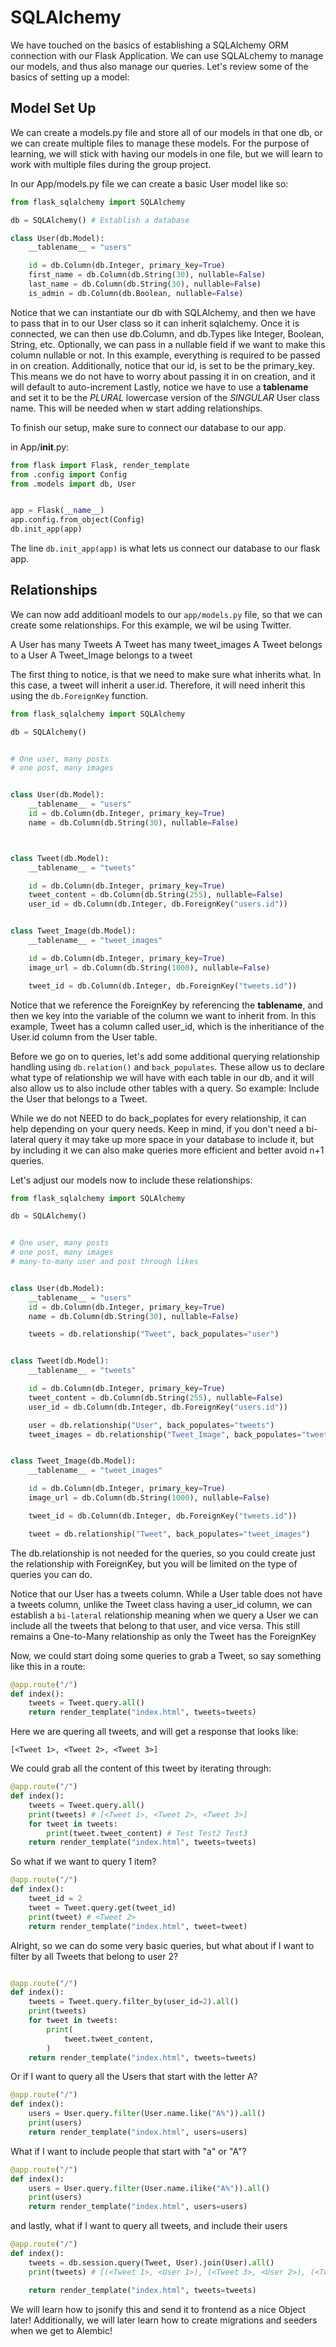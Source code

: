 # SQLAlchemy


We have touched on the basics of establishing a SQLAlchemy ORM connection with our Flask Application. We can use SQLALchemy to manage our models, and thus also manage our queries. Let's review some of the basics of setting up a model:


## Model Set Up

We can create a models.py file and store all of our models in that one db, or we can create multiple files to manage these models. For the purpose of learning, we will stick with having our models in one file, but we will learn to work with multiple files during the group project.



In our App/models.py file we can create a basic User model like so:

```py
from flask_sqlalchemy import SQLAlchemy

db = SQLAlchemy() # Establish a database

class User(db.Model):
    __tablename__ = "users"

    id = db.Column(db.Integer, primary_key=True)
    first_name = db.Column(db.String(30), nullable=False)
    last_name = db.Column(db.String(30), nullable=False)
    is_admin = db.Column(db.Boolean, nullable=False)

```

Notice that we can instantiate our db with SQLAlchemy, and then we have to pass that in to our User class so it can inherit sqlalchemy.
Once it is connected, we can then use db.Column, and db.Types like Integer, Boolean, String, etc. Optionally, we can pass in a nullable field if we want to make this column nullable or not. In this example, everything is required to be passed in on creation. Additionally, notice that our id, is set to be the primary_key. This means we do not have to worry about passing it in on creation, and it will default to auto-increment
Lastly, notice we have to use a __tablename__ and set it to be the *PLURAL* lowercase version of the *SINGULAR* User class name. This will be needed when w start adding relationships.


To finish our setup, make sure to connect our database to our app.

in App/__init__.py:

```py
from flask import Flask, render_template
from .config import Config
from .models import db, User


app = Flask(__name__)
app.config.from_object(Config)
db.init_app(app)
```

The line `db.init_app(app)` is what lets us connect our database to our flask app.


## Relationships

We can now add additioanl models to our `app/models.py` file, so that we can create some relationships. For this example, we wil be using Twitter.

A User has many Tweets
A Tweet has many tweet_images
A Tweet belongs to a User
A Tweet_Image belongs to a tweet

The first thing to notice, is that we need to make sure what inherits what. In this case, a tweet will inherit a user.id.  Therefore, it will need inherit this using the `db.ForeignKey` function.


```py
from flask_sqlalchemy import SQLAlchemy

db = SQLAlchemy()


# One user, many posts
# one post, many images


class User(db.Model):
    __tablename__ = "users"
    id = db.Column(db.Integer, primary_key=True)
    name = db.Column(db.String(30), nullable=False)



class Tweet(db.Model):
    __tablename__ = "tweets"

    id = db.Column(db.Integer, primary_key=True)
    tweet_content = db.Column(db.String(255), nullable=False)
    user_id = db.Column(db.Integer, db.ForeignKey("users.id"))


class Tweet_Image(db.Model):
    __tablename__ = "tweet_images"

    id = db.Column(db.Integer, primary_key=True)
    image_url = db.Column(db.String(1000), nullable=False)

    tweet_id = db.Column(db.Integer, db.ForeignKey("tweets.id"))
```

Notice that we reference the ForeignKey by referencing the __tablename__, and then we key into the variable of the column we want to inherit from. In this example, Tweet has a column called user_id, which is the inheritiance of the User.id column from the User table.


Before we go on to queries, let's add some additional querying relationship handling using `db.relation()` and `back_populates`. These allow us to declare what type of relationship we will have with each table in our db, and it will also allow us to also include other tables with a query. So example: Include the User that belongs to a Tweet.

While we do not NEED to do back_poplates for every relationship, it can help depending on your query needs. Keep in mind, if you don't need a bi-lateral query it may take up more space in your database to include it, but by including it we can also make queries more efficient and better avoid n+1 queries.


Let's adjust our models now to include these relationships:

```py
from flask_sqlalchemy import SQLAlchemy

db = SQLAlchemy()


# One user, many posts
# one post, many images
# many-to-many user and post through likes


class User(db.Model):
    __tablename__ = "users"
    id = db.Column(db.Integer, primary_key=True)
    name = db.Column(db.String(30), nullable=False)

    tweets = db.relationship("Tweet", back_populates="user")


class Tweet(db.Model):
    __tablename__ = "tweets"

    id = db.Column(db.Integer, primary_key=True)
    tweet_content = db.Column(db.String(255), nullable=False)
    user_id = db.Column(db.Integer, db.ForeignKey("users.id"))

    user = db.relationship("User", back_populates="tweets")
    tweet_images = db.relationship("Tweet_Image", back_populates="tweet")


class Tweet_Image(db.Model):
    __tablename__ = "tweet_images"

    id = db.Column(db.Integer, primary_key=True)
    image_url = db.Column(db.String(1000), nullable=False)

    tweet_id = db.Column(db.Integer, db.ForeignKey("tweets.id"))

    tweet = db.relationship("Tweet", back_populates="tweet_images")


```

The db.relationship is not needed for the queries, so you could create just the relationship with ForeignKey, but you will be limited on the type of queries you can do.

Notice that our User has a tweets column. While a User table does not have a tweets column, unlike the Tweet class having a user_id column, we can establish a `bi-lateral` relationship meaning when we query a User we can include all the tweets that belong to that user, and vice versa. This still remains a One-to-Many relationship as only the Tweet has the ForeignKey


Now, we could start doing some queries to grab a Tweet, so say something like this in a route:

```py
@app.route("/")
def index():
    tweets = Tweet.query.all()
    return render_template("index.html", tweets=tweets)

```

Here we are quering all tweets, and will get a response that looks like:

```
[<Tweet 1>, <Tweet 2>, <Tweet 3>]
```

We could grab all the content of this tweet by iterating through:

```py
@app.route("/")
def index():
    tweets = Tweet.query.all()
    print(tweets) # [<Tweet 1>, <Tweet 2>, <Tweet 3>]
    for tweet in tweets:
        print(tweet.tweet_content) # Test Test2 Test3
    return render_template("index.html", tweets=tweets)
```

So what if we want to query 1 item?

```py
@app.route("/")
def index():
    tweet_id = 2
    tweet = Tweet.query.get(tweet_id)
    print(tweet) # <Tweet 2>
    return render_template("index.html", tweet=tweet)

```

Alright, so we can do some very basic queries, but what about if I want to filter by all Tweets that belong to user 2?

```py

@app.route("/")
def index():
    tweets = Tweet.query.filter_by(user_id=2).all()
    print(tweets)
    for tweet in tweets:
        print(
            tweet.tweet_content,
        )
    return render_template("index.html", tweets=tweets)

```

Or if I want to query all the Users that start with the letter A?

```py
@app.route("/")
def index():
    users = User.query.filter(User.name.like("A%")).all()
    print(users)
    return render_template("index.html", users=users)
```

What if I want to include people that start with "a" or "A"?


```py
@app.route("/")
def index():
    users = User.query.filter(User.name.ilike("A%")).all()
    print(users)
    return render_template("index.html", users=users)
```

and lastly, what if I want to query all tweets, and include their users

```py
@app.route("/")
def index():
    tweets = db.session.query(Tweet, User).join(User).all()
    print(tweets) # [(<Tweet 1>, <User 1>), (<Tweet 3>, <User 2>), (<Tweet 2>, <User 2>)]

    return render_template("index.html", tweets=tweets)
```


We will learn how to jsonify this and send it to frontend as a nice Object later!
Additionally, we will later learn how to create migrations and seeders when we get to Alembic!
